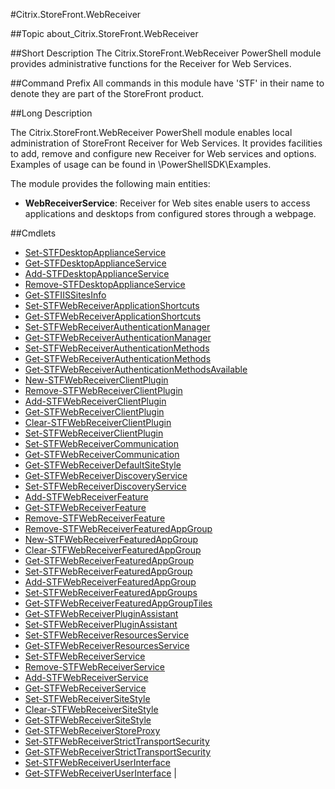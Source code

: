 #Citrix.StoreFront.WebReceiver

##Topic
about_Citrix.StoreFront.WebReceiver

##Short Description
The Citrix.StoreFront.WebReceiver PowerShell module provides administrative functions for the Receiver for Web Services.

##Command Prefix
All commands in this module have 'STF' in their name to denote they are part of the StoreFront product.

##Long Description

The Citrix.StoreFront.WebReceiver PowerShell module enables local administration of StoreFront Receiver for Web Services. It provides facilities to add, remove and configure new Receiver for Web services and options. Examples of usage can be found in <InstallPath>\PowerShellSDK\Examples. 

The module provides the following main entities: 

* **WebReceiverService**: Receiver for Web sites enable users to access applications and desktops from configured stores through a webpage.

##Cmdlets

* [Set-STFDesktopApplianceService](Set-STFDesktopApplianceService)
* [Get-STFDesktopApplianceService](Get-STFDesktopApplianceService)
* [Add-STFDesktopApplianceService](Add-STFDesktopApplianceService)
* [Remove-STFDesktopApplianceService](Remove-STFDesktopApplianceService)
* [Get-STFIISSitesInfo](Get-STFIISSitesInfo)
* [Set-STFWebReceiverApplicationShortcuts](Set-STFWebReceiverApplicationShortcuts)
* [Get-STFWebReceiverApplicationShortcuts](Get-STFWebReceiverApplicationShortcuts)
* [Set-STFWebReceiverAuthenticationManager](Set-STFWebReceiverAuthenticationManager)
* [Get-STFWebReceiverAuthenticationManager](Get-STFWebReceiverAuthenticationManager)
* [Set-STFWebReceiverAuthenticationMethods](Set-STFWebReceiverAuthenticationMethods)
* [Get-STFWebReceiverAuthenticationMethods](Get-STFWebReceiverAuthenticationMethods)
* [Get-STFWebReceiverAuthenticationMethodsAvailable](Get-STFWebReceiverAuthenticationMethodsAvailable)
* [New-STFWebReceiverClientPlugin](New-STFWebReceiverClientPlugin)
* [Remove-STFWebReceiverClientPlugin](Remove-STFWebReceiverClientPlugin)
* [Add-STFWebReceiverClientPlugin](Add-STFWebReceiverClientPlugin)
* [Get-STFWebReceiverClientPlugin](Get-STFWebReceiverClientPlugin)
* [Clear-STFWebReceiverClientPlugin](Clear-STFWebReceiverClientPlugin)
* [Set-STFWebReceiverClientPlugin](Set-STFWebReceiverClientPlugin)
* [Set-STFWebReceiverCommunication](Set-STFWebReceiverCommunication)
* [Get-STFWebReceiverCommunication](Get-STFWebReceiverCommunication)
* [Get-STFWebReceiverDefaultSiteStyle](Get-STFWebReceiverDefaultSiteStyle)
* [Get-STFWebReceiverDiscoveryService](Get-STFWebReceiverDiscoveryService)
* [Set-STFWebReceiverDiscoveryService](Set-STFWebReceiverDiscoveryService)
* [Add-STFWebReceiverFeature](Add-STFWebReceiverFeature)
* [Get-STFWebReceiverFeature](Get-STFWebReceiverFeature)
* [Remove-STFWebReceiverFeature](Remove-STFWebReceiverFeature)
* [Remove-STFWebReceiverFeaturedAppGroup](Remove-STFWebReceiverFeaturedAppGroup)
* [New-STFWebReceiverFeaturedAppGroup](New-STFWebReceiverFeaturedAppGroup)
* [Clear-STFWebReceiverFeaturedAppGroup](Clear-STFWebReceiverFeaturedAppGroup)
* [Get-STFWebReceiverFeaturedAppGroup](Get-STFWebReceiverFeaturedAppGroup)
* [Set-STFWebReceiverFeaturedAppGroup](Set-STFWebReceiverFeaturedAppGroup)
* [Add-STFWebReceiverFeaturedAppGroup](Add-STFWebReceiverFeaturedAppGroup)
* [Set-STFWebReceiverFeaturedAppGroups](Set-STFWebReceiverFeaturedAppGroups)
* [Get-STFWebReceiverFeaturedAppGroupTiles](Get-STFWebReceiverFeaturedAppGroupTiles)
* [Get-STFWebReceiverPluginAssistant](Get-STFWebReceiverPluginAssistant)
* [Set-STFWebReceiverPluginAssistant](Set-STFWebReceiverPluginAssistant)
* [Set-STFWebReceiverResourcesService](Set-STFWebReceiverResourcesService)
* [Get-STFWebReceiverResourcesService](Get-STFWebReceiverResourcesService)
* [Set-STFWebReceiverService](Set-STFWebReceiverService)
* [Remove-STFWebReceiverService](Remove-STFWebReceiverService)
* [Add-STFWebReceiverService](Add-STFWebReceiverService)
* [Get-STFWebReceiverService](Get-STFWebReceiverService)
* [Set-STFWebReceiverSiteStyle](Set-STFWebReceiverSiteStyle)
* [Clear-STFWebReceiverSiteStyle](Clear-STFWebReceiverSiteStyle)
* [Get-STFWebReceiverSiteStyle](Get-STFWebReceiverSiteStyle)
* [Get-STFWebReceiverStoreProxy](Get-STFWebReceiverStoreProxy)
* [Set-STFWebReceiverStrictTransportSecurity](Set-STFWebReceiverStrictTransportSecurity)
* [Get-STFWebReceiverStrictTransportSecurity](Get-STFWebReceiverStrictTransportSecurity)
* [Set-STFWebReceiverUserInterface](Set-STFWebReceiverUserInterface)
* [Get-STFWebReceiverUserInterface](Get-STFWebReceiverUserInterface)
|
